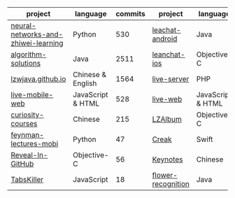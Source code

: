 | project | language | commits|project|language|commits|
| ------------- | ------------- |---- |---|---|----|
|[neural-networks-and-zhiwei-learning](https://github.com/lzwjava/neural-networks-and-zhiwei-learning)| Python | 530|[leachat-android](https://github.com/lzwjava/leanchat-android) | Java | 412|
|[algorithm-solutions](https://github.com/lzwjava/algorithm-solutions)| Java | 2511|[leanchat-ios](https://github.com/lzwjava/leanchat-ios) | Objective-C | 556|
|[lzwjava.github.io](https://github.com/lzwjava/lzwjava.github.io)| Chinese & English | 1564|[live-server](https://github.com/lzwjava/live-server) | PHP|660|
|[live-mobile-web](https://github.com/lzwjava/live-mobile-web) |JavaScript & HTML| 528 |[live-web](https://github.com/lzwjava/live-web) |JavaScript & HTML| 140|
| [curiosity-courses](https://github.com/lzwjava/curiosity-courses)|Chinese|215| [LZAlbum](https://github.com/lzwjava/LZAlbum) |Objective-C |69|
| [feynman-lectures-mobi](https://github.com/lzwjava/feynman-lectures-mobi) |Python|47| [Creak](https://github.com/lzwjava/Creak)|Swift|49|
|[Reveal-In-GitHub](https://github.com/lzwjava/Reveal-In-GitHub) |Objective-C|56| [Keynotes](https://github.com/lzwjava/Keynotes)|Chinese |32|
| [TabsKiller](https://github.com/lzwjava/TabsKiller)| JavaScript|18|[flower-recognition](https://github.com/lzwjava/flower-recognition)|Java|33


